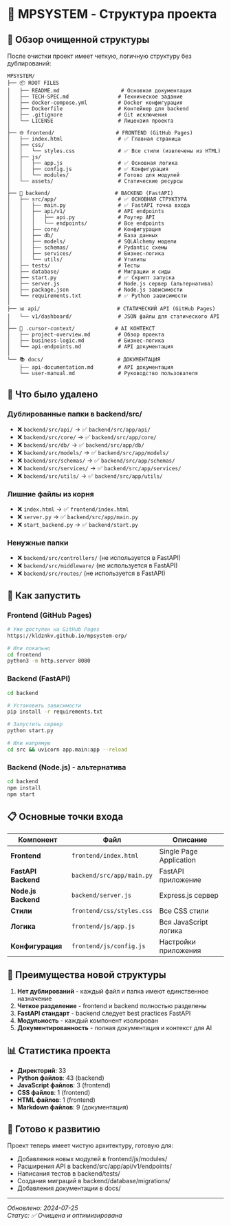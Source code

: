# 📁 MPSYSTEM - Структура проекта

## 🎯 Обзор очищенной структуры

После очистки проект имеет четкую, логичную структуру без дублирований:

```
MPSYSTEM/
├── 📦 ROOT FILES
│   ├── README.md                    # Основная документация
│   ├── TECH-SPEC.md                # Техническое задание
│   ├── docker-compose.yml          # Docker конфигурация
│   ├── Dockerfile                  # Контейнер для backend
│   ├── .gitignore                  # Git исключения
│   └── LICENSE                     # Лицензия проекта
│
├── 🌐 frontend/                    # FRONTEND (GitHub Pages)
│   ├── index.html                  # ✅ Главная страница
│   ├── css/
│   │   └── styles.css              # ✅ Все стили (извлечены из HTML)
│   ├── js/
│   │   ├── app.js                  # ✅ Основная логика
│   │   ├── config.js               # ✅ Конфигурация
│   │   └── modules/                # Готово для модулей
│   └── assets/                     # Статические ресурсы
│
├── 🚀 backend/                     # BACKEND (FastAPI)
│   ├── src/app/                    # ✅ ОСНОВНАЯ СТРУКТУРА
│   │   ├── main.py                 # ✅ FastAPI точка входа
│   │   ├── api/v1/                 # API endpoints
│   │   │   ├── api.py              # Роутер API
│   │   │   └── endpoints/          # Все endpoints
│   │   ├── core/                   # Конфигурация
│   │   ├── db/                     # База данных
│   │   ├── models/                 # SQLAlchemy модели
│   │   ├── schemas/                # Pydantic схемы
│   │   ├── services/               # Бизнес-логика
│   │   └── utils/                  # Утилиты
│   ├── tests/                      # Тесты
│   ├── database/                   # Миграции и сиды
│   ├── start.py                    # ✅ Скрипт запуска
│   ├── server.js                   # Node.js сервер (альтернатива)
│   ├── package.json                # Node.js зависимости
│   └── requirements.txt            # ✅ Python зависимости
│
├── 📊 api/                         # СТАТИЧЕСКИЙ API (GitHub Pages)
│   └── v1/dashboard/               # JSON файлы для статического API
│
├── 🤖 .cursor-context/             # AI КОНТЕКСТ
│   ├── project-overview.md         # Обзор проекта
│   ├── business-logic.md           # Бизнес-логика
│   └── api-endpoints.md            # API документация
│
└── 📚 docs/                        # ДОКУМЕНТАЦИЯ
    ├── api-documentation.md        # API документация
    └── user-manual.md              # Руководство пользователя
```

## 🧹 Что было удалено

### Дублированные папки в backend/src/
- ❌ `backend/src/api/` → ✅ `backend/src/app/api/`
- ❌ `backend/src/core/` → ✅ `backend/src/app/core/`
- ❌ `backend/src/db/` → ✅ `backend/src/app/db/`
- ❌ `backend/src/models/` → ✅ `backend/src/app/models/`
- ❌ `backend/src/schemas/` → ✅ `backend/src/app/schemas/`
- ❌ `backend/src/services/` → ✅ `backend/src/app/services/`
- ❌ `backend/src/utils/` → ✅ `backend/src/app/utils/`

### Лишние файлы из корня
- ❌ `index.html` → ✅ `frontend/index.html`
- ❌ `server.py` → ✅ `backend/src/app/main.py`
- ❌ `start_backend.py` → ✅ `backend/start.py`

### Ненужные папки
- ❌ `backend/src/controllers/` (не используется в FastAPI)
- ❌ `backend/src/middleware/` (не используется в FastAPI)
- ❌ `backend/src/routes/` (не используется в FastAPI)

## 🔧 Как запустить

### Frontend (GitHub Pages)
```bash
# Уже доступен на GitHub Pages
https://kldznkv.github.io/mpsystem-erp/

# Или локально
cd frontend
python3 -m http.server 8080
```

### Backend (FastAPI)
```bash
cd backend

# Установить зависимости
pip install -r requirements.txt

# Запустить сервер
python start.py

# Или напрямую
cd src && uvicorn app.main:app --reload
```

### Backend (Node.js) - альтернатива
```bash
cd backend
npm install
npm start
```

## 📋 Основные точки входа

| Компонент | Файл | Описание |
|-----------|------|----------|
| **Frontend** | `frontend/index.html` | Single Page Application |
| **FastAPI Backend** | `backend/src/app/main.py` | FastAPI приложение |
| **Node.js Backend** | `backend/server.js` | Express.js сервер |
| **Стили** | `frontend/css/styles.css` | Все CSS стили |
| **Логика** | `frontend/js/app.js` | Вся JavaScript логика |
| **Конфигурация** | `frontend/js/config.js` | Настройки приложения |

## 🎯 Преимущества новой структуры

1. **Нет дублирований** - каждый файл и папка имеют единственное назначение
2. **Четкое разделение** - frontend и backend полностью разделены
3. **FastAPI стандарт** - backend следует best practices FastAPI
4. **Модульность** - каждый компонент изолирован
5. **Документированность** - полная документация и контекст для AI

## 📊 Статистика проекта

- **Директорий**: 33
- **Python файлов**: 43 (backend)
- **JavaScript файлов**: 3 (frontend)
- **CSS файлов**: 1 (frontend)
- **HTML файлов**: 1 (frontend)
- **Markdown файлов**: 9 (документация)

## 🚀 Готово к развитию

Проект теперь имеет чистую архитектуру, готовую для:
- Добавления новых модулей в frontend/js/modules/
- Расширения API в backend/src/app/api/v1/endpoints/
- Написания тестов в backend/tests/
- Создания миграций в backend/database/migrations/
- Добавления документации в docs/

---

*Обновлено: 2024-07-25*  
*Статус: ✅ Очищена и оптимизирована*